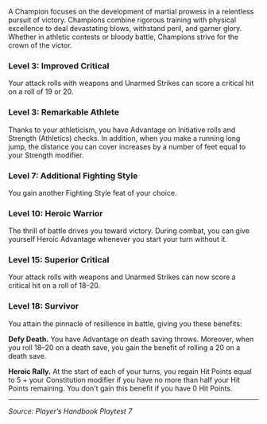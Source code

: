 A Champion focuses on the development of martial prowess in a relentless pursuit of victory. Champions combine rigorous training with physical excellence to deal devastating blows, withstand peril, and garner glory. Whether in athletic contests or bloody battle, Champions strive for the crown of the victor.

### Level 3: Improved Critical

Your attack rolls with weapons and Unarmed Strikes can score a critical hit on a roll of 19 or 20.

### Level 3: Remarkable Athlete

Thanks to your athleticism, you have Advantage on Initiative rolls and Strength (Athletics) checks. In addition, when you make a running long jump, the distance you can cover increases by a number of feet equal to your Strength modifier.

### Level 7: Additional Fighting Style

You gain another Fighting Style feat of your choice.

### Level 10: Heroic Warrior

The thrill of battle drives you toward victory. During combat, you can give yourself Heroic Advantage whenever you start your turn without it.

### Level 15: Superior Critical

Your attack rolls with weapons and Unarmed Strikes can now score a critical hit on a roll of 18–20.

### Level 18: Survivor

You attain the pinnacle of resilience in battle, giving you these benefits:

**Defy Death.** You have Advantage on death saving throws. Moreover, when you roll 18–20 on a death save, you gain the benefit of rolling a 20 on a death save.

**Heroic Rally.** At the start of each of your turns, you regain Hit Points equal to 5 + your Constitution modifier if you have no more than half your Hit Points remaining. You don't gain this benefit if you have 0 Hit Points.

----

_Source: Player’s Handbook Playtest 7_
